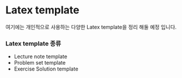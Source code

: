 # Latex template
여기에는 개인적으로 사용하는 다양한 Latex template을 정리 해둘 예정 입니다.

### Latex template 종류
- Lecture note template
- Problem set template
- Exercise Solution template